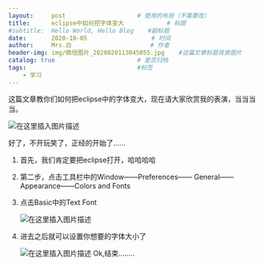 ```yaml
---
layout:     post                    # 使用的布局（不需要改）
title:     	eclipse中如何把字体变大            # 标题 
#subtitle:  Hello World, Hello Blog    #副标题
date:       2020-10-05                  # 时间
author:     Mrs.白                      # 作者
header-img: img/微信图片_2020020113045055.jpg    #这篇文章标题背景图片
catalog: true                       # 是否归档
tags:                               #标签
    - 学习
---
```


这篇文章教你们如何把eclipse中的字体变大，现在请大家欣赏我的表演，当当当当。

![在这里插入图片描述](https://img-blog.csdnimg.cn/20191218200619770.gif)

好了，不开玩笑了，正经的开始了......

1. 首先，我们肯定要把eclipse打开，哈哈哈哈

2. 第二步，点击工具栏中的Window——Preferences—— General——Appearance——Colors and Fonts

3. 点击Basic中的Text Font

   ![在这里插入图片描述](https://img-blog.csdnimg.cn/20191218203910908.PNG?x-oss-process=image/watermark,type_ZmFuZ3poZW5naGVpdGk,shadow_10,text_aHR0cHM6Ly9ibG9nLmNzZG4ubmV0L3dlaXhpbl80NTk2ODcyNA==,size_16,color_FFFFFF,t_70)

4. 进去之后就可以设置你想要的字体大小了

   ![在这里插入图片描述](https://img-blog.csdnimg.cn/20191218203956539.PNG?x-oss-process=image/watermark,type_ZmFuZ3poZW5naGVpdGk,shadow_10,text_aHR0cHM6Ly9ibG9nLmNzZG4ubmV0L3dlaXhpbl80NTk2ODcyNA==,size_16,color_FFFFFF,t_70)
   Ok,结束........
